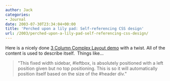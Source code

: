 ```yaml
---
author: Jack
categories:
- Journal
date: 2003-07-30T23:34:04+00:00
title: 'Perched upon a lily pad: Self-referencing CSS design'
url: /2003/perched-upon-a-lily-pad-self-referencing-css-design/
---
```


Here is a nicely done [3 Column Complex Layout demo][1] with a twist. All of the content is used to describe itself.&nbsp; Things like&#8230;
  


> "This fixed width sidebar, #leftbox, is absolutely positioned with a left position given but no top positioning. This is so it will automatically position itself based on the size of the #header div."

 [1]: http://positioniseverything.net/guests/3colcomplex.html "3 Column Complex Layout demo"